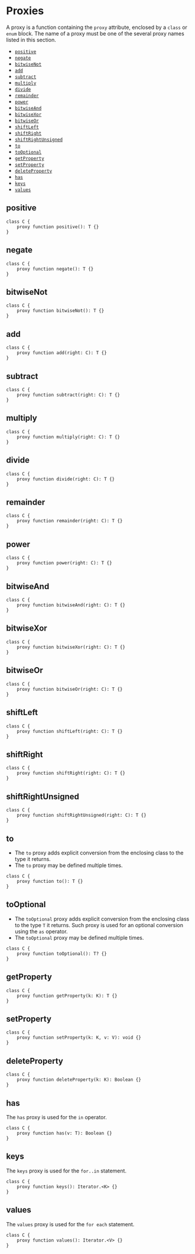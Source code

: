 # Proxies

A proxy is a function containing the `proxy` attribute, enclosed by a `class` or `enum` block. The name of a proxy must be one of the several proxy names listed in this section.

* [`positive`](#positive)
* [`negate`](#negate)
* [`bitwiseNot`](#bitwisenot)
* [`add`](#add)
* [`subtract`](#subtract)
* [`multiply`](#multiply)
* [`divide`](#divide)
* [`remainder`](#remainder)
* [`power`](#power)
* [`bitwiseAnd`](#bitwiseand)
* [`bitwiseXor`](#bitwisexor)
* [`bitwiseOr`](#bitwiseor)
* [`shiftLeft`](#shiftleft)
* [`shiftRight`](#shiftright)
* [`shiftRightUnsigned`](#shiftrightunsigned)
* [`to`](#to)
* [`toOptional`](#tooptional)
* [`getProperty`](#getproperty)
* [`setProperty`](#setproperty)
* [`deleteProperty`](#deleteproperty)
* [`has`](#has)
* [`keys`](#keys)
* [`values`](#values)

## positive

```
class C {
    proxy function positive(): T {}
}
```

## negate

```
class C {
    proxy function negate(): T {}
}
```

## bitwiseNot

```
class C {
    proxy function bitwiseNot(): T {}
}
```

## add

```
class C {
    proxy function add(right: C): T {}
}
```

## subtract

```
class C {
    proxy function subtract(right: C): T {}
}
```

## multiply

```
class C {
    proxy function multiply(right: C): T {}
}
```

## divide

```
class C {
    proxy function divide(right: C): T {}
}
```

## remainder

```
class C {
    proxy function remainder(right: C): T {}
}
```

## power

```
class C {
    proxy function power(right: C): T {}
}
```

## bitwiseAnd

```
class C {
    proxy function bitwiseAnd(right: C): T {}
}
```

## bitwiseXor

```
class C {
    proxy function bitwiseXor(right: C): T {}
}
```

## bitwiseOr

```
class C {
    proxy function bitwiseOr(right: C): T {}
}
```

## shiftLeft

```
class C {
    proxy function shiftLeft(right: C): T {}
}
```

## shiftRight

```
class C {
    proxy function shiftRight(right: C): T {}
}
```

## shiftRightUnsigned

```
class C {
    proxy function shiftRightUnsigned(right: C): T {}
}
```

## to

* The `to` proxy adds explicit conversion from the enclosing class to the type it returns.
* The `to` proxy may be defined multiple times.

```
class C {
    proxy function to(): T {}
}
```

## toOptional

* The `toOptional` proxy adds explicit conversion from the enclosing class to the type `T` it returns. Such proxy is used for an optional conversion using the `as` operator.
* The `toOptional` proxy may be defined multiple times.

```
class C {
    proxy function toOptional(): T? {}
}
```

## getProperty

```
class C {
    proxy function getProperty(k: K): T {}
}
```

## setProperty

```
class C {
    proxy function setProperty(k: K, v: V): void {}
}
```

## deleteProperty

```
class C {
    proxy function deleteProperty(k: K): Boolean {}
}
```

## has

The `has` proxy is used for the `in` operator.

```
class C {
    proxy function has(v: T): Boolean {}
}
```

## keys

The `keys` proxy is used for the `for..in` statement.

```
class C {
    proxy function keys(): Iterator.<K> {}
}
```

## values

The `values` proxy is used for the `for each` statement.

```
class C {
    proxy function values(): Iterator.<V> {}
}
```